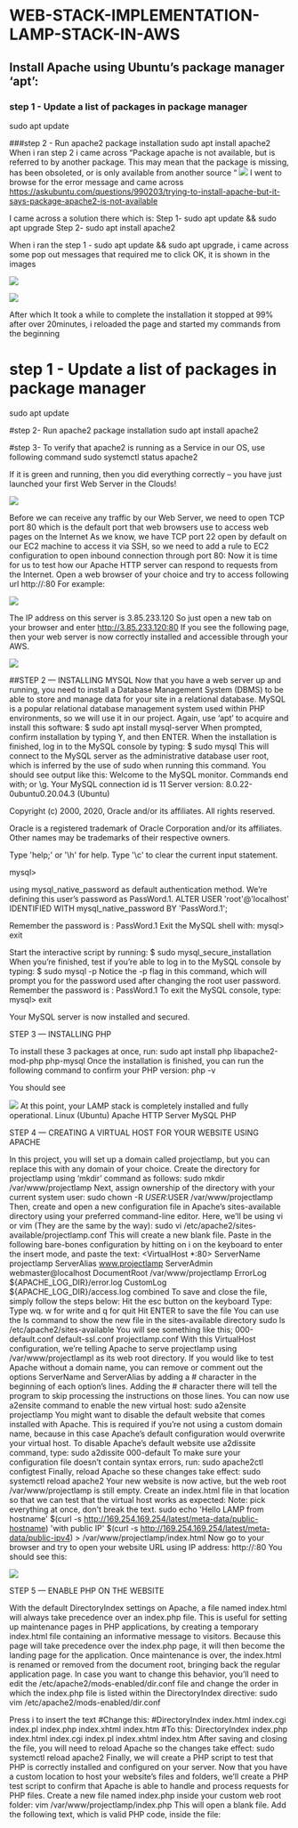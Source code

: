 # WEB-STACK-IMPLEMENTATION-LAMP-STACK-IN-AWS
## Install Apache using Ubuntu’s package manager ‘apt’:
### step 1 - Update a list of packages in package manager
sudo apt update

###step 2 - Run apache2 package installation
sudo apt install apache2
When i ran step 2 i came across “Package apache is not available, but is referred to by another package. This may mean that the package is missing, has been obsoleted, or is only available from another source “
![](https://github.com/beorel/WEB-STACK-IMPLEMENTATION-LAMP-STACK-IN-AWS/blob/main/images/Screenshot%20(98).png)
I went to browse for the error message and came across
https://askubuntu.com/questions/990203/trying-to-install-apache-but-it-says-package-apache2-is-not-available

I came across a solution there  which is: 
Step 1- sudo apt update && sudo apt upgrade 
Step 2- sudo apt install apache2

When i ran the step 1 - sudo apt update && sudo apt upgrade, i came across some pop out messages that required me to click OK, it is shown in the images

![](https://github.com/beorel/WEB-STACK-IMPLEMENTATION-LAMP-STACK-IN-AWS/blob/main/images/Screenshot%20(100).png)

![](https://github.com/beorel/WEB-STACK-IMPLEMENTATION-LAMP-STACK-IN-AWS/blob/main/images/Screenshot%20(101).png)

After which It took a while to complete the installation it stopped at 99% after over 20minutes, i reloaded the page and started my commands from the beginning
# step 1 - Update a list of packages in package manager
sudo apt update
 
#step 2- Run apache2 package installation
sudo apt install apache2

#step 3- To verify that apache2 is running as a Service in our OS, use following command
sudo systemctl status apache2

If it is green and running, then you did everything correctly – you have just launched your first Web Server in the Clouds!
 
![](https://github.com/beorel/WEB-STACK-IMPLEMENTATION-LAMP-STACK-IN-AWS/blob/main/images/Screenshot%20(106).png)

Before we can receive any traffic by our Web Server, we need to open TCP port 80 which is the default port that web browsers use to access web pages on the Internet
As we know, we have TCP port 22 open by default on our EC2 machine to access it via SSH, so we need to add a rule to EC2 configuration to open inbound connection through port 80:
Now it is time for us to test how our Apache HTTP server can respond to requests from the Internet.
Open a web browser of your choice and try to access following url
http://<Public-IP-Address>:80
For example: 

![](https://github.com/beorel/WEB-STACK-IMPLEMENTATION-LAMP-STACK-IN-AWS/blob/main/images/Screenshot%20(106).png)

The IP address on this server is 3.85.233.120
So just open a new tab on your browser and enter http://3.85.233.120:80
If you see the following page, then your web server is now correctly installed and accessible through your AWS.

![](https://github.com/beorel/WEB-STACK-IMPLEMENTATION-LAMP-STACK-IN-AWS/blob/main/images/Screenshot%20(116).png)

##STEP 2 — INSTALLING MYSQL
Now that you have a web server up and running, you need to install a Database Management System (DBMS) to be able to store and manage data for your site in a relational database. MySQL is a popular relational database management system used within PHP environments, so we will use it in our project.
Again, use ‘apt’ to acquire and install this software:
$ sudo apt install mysql-server
When prompted, confirm installation by typing Y, and then ENTER.
When the installation is finished, log in to the MySQL console by typing:
$ sudo mysql
This will connect to the MySQL server as the administrative database user root, which is inferred by the use of sudo when running this command. You should see output like this:
Welcome to the MySQL monitor.  Commands end with; or \g.
Your MySQL connection id is 11
Server version: 8.0.22-0ubuntu0.20.04.3 (Ubuntu)
 
Copyright (c) 2000, 2020, Oracle and/or its affiliates. All rights reserved.
 
Oracle is a registered trademark of Oracle Corporation and/or its
affiliates. Other names may be trademarks of their respective
owners.
 
Type 'help;' or '\h' for help. Type '\c' to clear the current input statement.
 
mysql> 

using mysql_native_password as default authentication method. We’re defining this user’s password as PassWord.1.
ALTER USER 'root'@'localhost' IDENTIFIED WITH mysql_native_password BY 'PassWord.1'; 
 
Remember the password is : PassWord.1
Exit the MySQL shell with:
mysql> exit 
 
 
Start the interactive script by running:
$ sudo mysql_secure_installation
When you’re finished, test if you’re able to log in to the MySQL console by typing:
$ sudo mysql -p
Notice the -p flag in this command, which will prompt you for the password used after changing the root user password.
Remember the password is : PassWord.1
To exit the MySQL console, type:
mysql> exit
 
Your MySQL server is now installed and secured. 
 
STEP 3 — INSTALLING PHP

To install these 3 packages at once, run:
sudo apt install php libapache2-mod-php php-mysql
Once the installation is finished, you can run the following command to confirm your PHP version:
php -v

You should see

![](https://github.com/beorel/WEB-STACK-IMPLEMENTATION-LAMP-STACK-IN-AWS/blob/main/images/Screenshot%20(110).png)
At this point, your LAMP stack is completely installed and fully operational.
Linux (Ubuntu)
Apache HTTP Server
MySQL
PHP



STEP 4 — CREATING A VIRTUAL HOST FOR YOUR WEBSITE USING APACHE

In this project, you will set up a domain called projectlamp, but you can replace this with any domain of your choice.
Create the directory for projectlamp using ‘mkdir’ command as follows:
sudo mkdir /var/www/projectlamp
Next, assign ownership of the directory with your current system user:
 sudo chown -R $USER:$USER /var/www/projectlamp
Then, create and open a new configuration file in Apache’s sites-available directory using your preferred command-line editor. Here, we’ll be using vi or vim (They are the same by the way):
sudo vi /etc/apache2/sites-available/projectlamp.conf
This will create a new blank file. Paste in the following bare-bones configuration by hitting on i on the keyboard to enter the insert mode, and paste the text:
<VirtualHost *:80>
    ServerName projectlamp
    ServerAlias www.projectlamp 
    ServerAdmin webmaster@localhost
    DocumentRoot /var/www/projectlamp
    ErrorLog ${APACHE_LOG_DIR}/error.log
    CustomLog ${APACHE_LOG_DIR}/access.log combined
</VirtualHost>
To save and close the file, simply follow the steps below:
Hit the esc button on the keyboard
Type:
Type wq. w for write and q for quit
Hit ENTER to save the file
You can use the ls command to show the new file in the sites-available directory
sudo ls /etc/apache2/sites-available
You will see something like this;
000-default.conf default-ssl.conf  projectlamp.conf
With this VirtualHost configuration, we’re telling Apache to serve projectlamp using /var/www/projectlampl as its web root directory. If you would like to test Apache without a domain name, you can remove or comment out the options ServerName and ServerAlias by adding a # character in the beginning of each option’s lines. Adding the # character there will tell the program to skip processing the instructions on those lines.
You can now use a2ensite command to enable the new virtual host:
sudo a2ensite projectlamp
You might want to disable the default website that comes installed with Apache. This is required if you’re not using a custom domain name, because in this case Apache’s default configuration would overwrite your virtual host. To disable Apache’s default website use a2dissite command, type:
sudo a2dissite 000-default
To make sure your configuration file doesn’t contain syntax errors, run:
sudo apache2ctl configtest
Finally, reload Apache so these changes take effect:
sudo systemctl reload apache2
Your new website is now active, but the web root /var/www/projectlamp is still empty. Create an index.html file in that location so that we can test that the virtual host works as expected:
Note: pick everything at once, don't break the text.
sudo echo 'Hello LAMP from hostname' $(curl -s http://169.254.169.254/latest/meta-data/public-hostname) 'with public IP' $(curl -s http://169.254.169.254/latest/meta-data/public-ipv4) > /var/www/projectlamp/index.html
Now go to your browser and try to open your website URL using IP address:
http://<Public-IP-Address>:80
You should see this:

![](https://github.com/beorel/WEB-STACK-IMPLEMENTATION-LAMP-STACK-IN-AWS/blob/main/images/Screenshot%20(111).png)

STEP 5 — ENABLE PHP ON THE WEBSITE


With the default DirectoryIndex settings on Apache, a file named index.html will always take precedence over an index.php file. This is useful for setting up maintenance pages in PHP applications, by creating a temporary index.html file containing an informative message to visitors. Because this page will take precedence over the index.php page, it will then become the landing page for the application. Once maintenance is over, the index.html is renamed or removed from the document root, bringing back the regular application page.
In case you want to change this behavior, you’ll need to edit the /etc/apache2/mods-enabled/dir.conf file and change the order in which the index.php file is listed within the DirectoryIndex directive:
sudo vim /etc/apache2/mods-enabled/dir.conf
 
Press i to insert the text
<IfModule mod_dir.c>
        #Change this:
        #DirectoryIndex index.html index.cgi index.pl index.php index.xhtml index.htm
        #To this:
        DirectoryIndex index.php index.html index.cgi index.pl index.xhtml index.htm
</IfModule>
After saving and closing the file, you will need to reload Apache so the changes take effect:
sudo systemctl reload apache2
Finally, we will create a PHP script to test that PHP is correctly installed and configured on your server.
Now that you have a custom location to host your website’s files and folders, we’ll create a PHP test script to confirm that Apache is able to handle and process requests for PHP files.
Create a new file named index.php inside your custom web root folder:
vim /var/www/projectlamp/index.php
This will open a blank file. Add the following text, which is valid PHP code, inside the file:
<?php
phpinfo();
When you are finished, save and close the file, refresh the page and you will see a page similar to this:

![](https://github.com/beorel/WEB-STACK-IMPLEMENTATION-LAMP-STACK-IN-AWS/blob/main/images/Screenshot%20(112).png)
